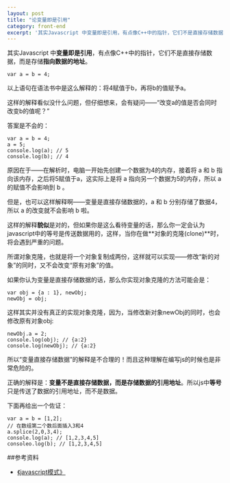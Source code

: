 ```yaml
---
layout: post
title: "论变量即是引用"
category: front-end
excerpt: '其实Javascript 中变量即是引用，有点像C++中的指针，它们不是直接存储数据，而是存储指向数据的地址。'
---
```

其实Javascript 中**变量即是引用**，有点像C++中的指针，它们不是直接存储数据，而是存储**指向数据的地址**。

    var a = b = 4;

以上语句在语法书中是这么解释的：将4赋值于b，再将b的值赋予a。

这样的解释看似没什么问题，但仔细想来，会有疑问——“改变a的值是否会同时改变b的值呢？”

答案是不会的：

    var a = b = 4;
    a = 5;
    console.log(a); // 5
    console.log(b); // 4

原因在于——在解析时，电脑一开始先创建一个数据为4的内存，接着将 a 和 b 指向该内存，之后将5赋值于a，这实际上是将 a 指向另一个数据为5的内存，所以 a 的赋值不会影响到 b 。

但是，也可以这样解释啊——变量是直接存储数据的，a 和 b 分别存储了数据4，所以 a 的改变就不会影响 b 啦。

这样的解释**貌似**是对的，但如果你是这么看待变量的话，那么你一定会认为javascript中的等号是传送数据用的，这样，当你在做**对象的克隆(clone)**时，将会遇到严重的问题。

所谓对象克隆，也就是将一个对象复制成两份，这样就可以实现——修改“新的对象”的同时，又不会改变“原有对象”的值。

如果你认为变量是直接存储数据的话，那么你实现对象克隆的方法可能会是：

    var obj = {a : 1}, newObj;
    newObj = obj;

这样其实并没有真正的实现对象克隆，因为，当修改新对象newObj的同时，也会修改原有对象obj:

    newObj.a = 2;
    console.log(obj); // {a:2}
    console.log(newObj); // {a:2}

所以“变量直接存储数据”的解释是不合理的！而且这种理解在编写js的时候也是非常危险的。

正确的解释是：**变量不是直接存储数据，而是存储数据的引用地址**。所以js中**等号**只是传送了数据的引用地址，而不是数据。

下面再给出一个佐证：

    var a = b = [1,2];
    // 在数组第二个数后面插入3和4
    a.splice(2,0,3,4);
    console.log(a); // [1,2,3,4,5]
    consoleo.log(b); // [1,2,3,4,5]

##参考资料

* [《javascript模式》](http://www.baidu.com/link?url=8u_NI1zPxquBrtAfCkNzcCRgBVjddAjcWeYhXRXqRvqRWUzBGIYhSSsZeCwvvSdniarAzOHKi4cwFXuzhm3TTK)